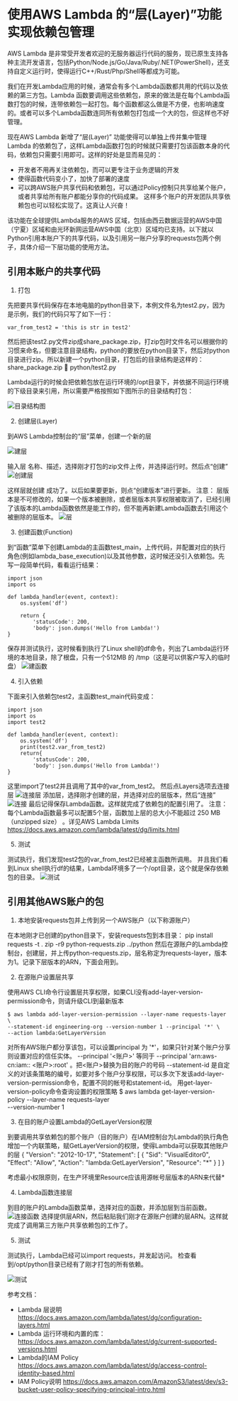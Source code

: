# 使用AWS Lambda 的“层(Layer)”功能实现依赖包管理

AWS Lambda 是非常受开发者欢迎的无服务器运行代码的服务，现已原生支持各种主流开发语言，包括Python/Node.js/Go/Java/Ruby/.NET(PowerShell)，还支持自定义运行时，使得运行C++/Rust/Php/Shell等都成为可能。

我们在开发Lambda应用的时候，通常会有多个Lambda函数都共用的代码以及依赖的第三方包。Lambda 函数要调用这些依赖包，原来的做法是在每个Lambda函数打包的时候，连带依赖包一起打包。每个函数都这么做是不方便，也影响速度的。或者可以多个Lambda函数连同所有依赖包打包成一个大的包，但这样也不好管理。

现在AWS Lambda 新增了“层(Layer)” 功能使得可以单独上传并集中管理 Lambda 的依赖包了，这样Lambda函数打包的时候就只需要打包该函数本身的代码，依赖包只需要引用即可。这样的好处是显而易见的：
*	开发者不用再关注依赖包，而可以更专注于业务逻辑的开发
*	使得函数代码变小了，加快了部署的速度
*	可以跨AWS账户共享代码和依赖包，可以通过Policy控制只共享给某个账户，或者共享给所有账户都能分享你的代码成果。
这样多个账户的开发团队共享依赖包也可以轻松实现了。这真让人兴奋！

该功能在全球提供Lambda服务的AWS 区域，包括由西云数据运营的AWS中国（宁夏）区域和由光环新网运营AWS中国（北京）区域均已支持。以下就以Python引用本账户下的共享代码，以及引用另一账户分享的requests包两个例子，具体介绍一下层功能的使用方法。

## 引用本账户的共享代码

1. 打包

先把要共享代码保存在本地电脑的python目录下，本例文件名为test2.py，因为是示例，我们的代码只写了如下一行：

	var_from_test2 = 'this is str in test2'

然后把该test2.py文件zip成share_package.zip，打zip包时文件名可以根据你的习惯来命名，但要注意目录结构，python的要放在python目录下，然后对python目录进行zip。所以新建一个python目录，打包后的目录结构是这样的：
	share_package.zip
	 python/test2.py

Lambda运行的时候会把依赖包放在运行环境的/opt目录下，并依据不同运行环境的下级目录来引用，所以需要严格按照如下图所示的目录结构打包：

![目录结构图](./image/Picture1.png)

2. 创建层(Layer)

到AWS Lambda控制台的“层”菜单，创建一个新的层

![建层](./image/Picture2.png)

输入层 名称、描述，选择刚才打包的zip文件上传，并选择运行时。然后点“创建”
![创建层](./image/Picture3.png)

这样层就创建 成功了。以后如果要更新，则点“创建版本”进行更新。
    注意：
    层版本是不可修改的，如果一个版本被删除，或者层版本共享权限被取消了，已经引用了该版本的Lambda函数依然是能工作的，但不能再新建Lambda函数去引用这个被删除的层版本。
![层](./image/Picture4.png)

3. 创建函数(Function)

到“函数”菜单下创建Lambda的主函数test_main，上传代码，并配置对应的执行角色(例如lambda_base_execution)以及其他参数，这时候还没引入依赖包。先写一段简单代码，看看运行结果：

    import json
    import os

    def lambda_handler(event, context):
        os.system('df')
        
        return {
            'statusCode': 200,
            'body': json.dumps('Hello from Lambda!')
    }

保存并测试执行，这时候看到执行了Linux shell的df命令，列出了Lambda运行环境的本地目录，除了根盘，只有一个512MB 的 /tmp（这是可以供客户写入的临时盘）
![建函数](./image/Picture5.png)

4. 引入依赖

下面来引入依赖包test2，主函数test_main代码变成：

    import json
    import os
    import test2

    def lambda_handler(event, context):
        os.system('df')
        print(test2.var_from_test2)
        return{
            'statusCode': 200,
            'body': json.dumps('Hello from Lambda!')
    }

这里import了test2并且调用了其中的var_from_test2。
然后点Layers选项去连接层
![连接层](./image/Picture6.png)
添加层，选择刚才创建的层，并选择对应的层版本，然后“连接”
![连接](./image/Picture7.png)
最后记得保存Lambda函数。这样就完成了依赖包的配置引用了。
注意：
每个Lambda函数最多可以配置5个层，函数加上层的总大小不能超过 250 MB （unzipped size） 。详见AWS Lambda Limits https://docs.aws.amazon.com/lambda/latest/dg/limits.html

5. 测试

测试执行，我们发现test2包的var_from_test2已经被主函数所调用。
并且我们看到Linux shell执行df的结果，Lambda环境多了一个/opt目录，这个就是保存依赖包的目录。
![测试](./image/Picture8.png)

## 引用其他AWS账户的包
1. 本地安装requests包并上传到另一个AWS账户（以下称源账户）

在本地刚才已创建的python目录下，安装requests包到本目录：
	pip install requests -t .
	zip -r9 python-requests.zip ../python
然后在源账户的Lambda控制台，创建层，并上传python-requests.zip，层名称定为requests-layer，版本为1。记录下层版本的ARN，下面会用到。

2. 在源账户设置层共享

使用AWS CLI命令行设置层共享权限，如果CLI没有add-layer-version-permission命令，则请升级CLI到最新版本

    $ aws lambda add-layer-version-permission --layer-name requests-layer \
    --statement-id engineering-org --version-number 1 --principal '*' \
    --action lambda:GetLayerVersion
	
对所有AWS账户都分享该包，可以设置principal 为 '*'，如果只针对某个账户分享则设置对应的信任实体。
    --principal '<账户>' 等同于 --principal 'arn:aws-cn:iam:: <账户>:root' 。把<账户>替换为目的账户的号码
    --statement-id 是自定义的对该条策略的编号，如要对多个账户分享权限，可以多次下发该add-layer-version-permission命令，配置不同的帐号和statement-id。
用get-layer-version-policy命令查询设置的权限策略
    $ aws lambda get-layer-version-policy --layer-name requests-layer \
    --version-number 1

3. 在目的账户设置Lambda的GetLayerVersion权限

到要调用共享依赖包的那个账户（目的账户）在IAM控制台为Lambda的执行角色增加一个内联策略，赋GetLayerVersion的权限，使得Lambda可以获取其他账户的层
    {
        "Version": "2012-10-17",
        "Statement": [
            {
                "Sid": "VisualEditor0",
                "Effect": "Allow",
                "Action": "lambda:GetLayerVersion",
                "Resource": "*"
            }
        ]
    }

考虑最小权限原则，在生产环境里Resource应该用源帐号层版本的ARN来代替*

4. Lambda函数连接层

到目的账户的Lambda函数菜单，选择对应的函数，并添加层到当前函数。
![连接函数](./image/Picture9.png)
选择提供层ARN，然后粘贴我们刚才在源账户创建的层ARN。这样就完成了调用第三方账户共享依赖包的工作了。

5. 测试

测试执行，Lambda已经可以import requests，并发起访问。
检查看到/opt/python目录已经有了刚才打包的所有依赖。

![测试](./image/PictureA.png)

参考文档：
* Lambda 层说明
https://docs.aws.amazon.com/lambda/latest/dg/configuration-layers.html
* Lambda 运行环境和内置的库：
https://docs.aws.amazon.com/lambda/latest/dg/current-supported-versions.html
* Lambda的IAM Policy
https://docs.aws.amazon.com/lambda/latest/dg/access-control-identity-based.html
* IAM Policy说明
https://docs.aws.amazon.com/AmazonS3/latest/dev/s3-bucket-user-policy-specifying-principal-intro.html


